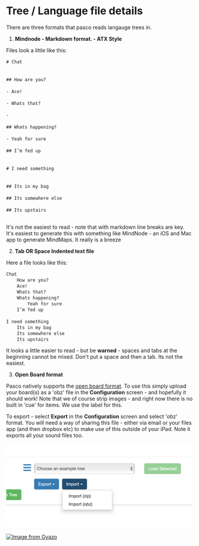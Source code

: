 # Tree / Language file details

There are three formats that pasco reads langauge trees in.

1. **Mindnode - Markdown format. - ATX Style** 

Files look a little like this:

```
# Chat


## How are you?

- Ace!

- Whats that?

- 

## Whats happening?

- Yeah for sure

## I’m fed up


# I need something


## Its in my bag

## Its somewhere else

## Its upstairs


```

It's not the easiest to read - note that with markdown line breaks are key. It's easiest to generate this with something like MindNode - an iOS and Mac app to generate MindMaps. It really is a breeze 

2. **Tab OR Space Indented text file** 

Here a file looks like this:

```
Chat
	How are you?
	Ace!
	Whats that?
	Whats happening?
		Yeah for sure
	I’m fed up

I need something
	Its in my bag
	Its somewhere else
	Its upstairs

```

It looks a little easier to read - but be **warned** - spaces and tabs at the beginning cannot be mixed. Don't put a space and then a tab. Its not the easiest. 

3.  **Open Board format**

Pasco natively supports the [open board format](https://www.openboardformat.org).  To use this simply upload your board(s) as a 'obz' file in the **Configuration** screen - and hopefully it should work! Note that we of course strip images - and right now there is no built in 'cue' for items. We use the label for this.  

To export - select **Export** in the **Configuration** screen and select 'obz' format. You will need a way of sharing this file - either via email or your files app (and then dropbox etc) to make use of this outside of your iPad. Note it exports all your sound files too.  

![Setup screen](../img/screenshots/export-obz.png)

[![Image from Gyazo](https://i.gyazo.com/e21b312aa955ef896c71faf724015948.gif)](https://gyazo.com/e21b312aa955ef896c71faf724015948)

